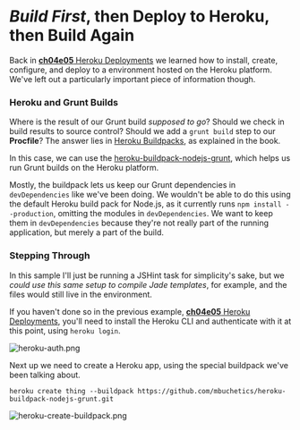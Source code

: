 # _Build First_, then Deploy to Heroku, then Build Again

Back in [**ch04e05** Heroku Deployments](https://github.com/bevacqua/buildfirst/tree/master/ch04/05_heroku-deployments "Heroku Deployments") we learned how to install, create, configure, and deploy to a environment hosted on the Heroku platform. We've left out a particularly important piece of information though.

### Heroku and Grunt Builds

Where is the result of our Grunt build _supposed to go_? Should we check in build results to source control? Should we add a `grunt build` step to our **Procfile**? The answer lies in [Heroku Buildpacks](https://devcenter.heroku.com/articles/buildpacks), as explained in the book.

In this case, we can use the [heroku-buildpack-nodejs-grunt](https://github.com/heroku/heroku-buildpack-nodejs "mbuchetics/heroku-buildpack-nodejs-grunt on GitHub"), which helps us run Grunt builds on the Heroku platform.

Mostly, the buildpack lets us keep our Grunt dependencies in `devDependencies` like we've been doing. We wouldn't be able to do this using the default Heroku build pack for Node.js, as it currently runs `npm install --production`, omitting the modules in `devDependencies`. We want to keep them in `devDependencies` because they're not really part of the running application, but merely a part of the build.

### Stepping Through

In this sample I'll just be running a JSHint task for simplicity's sake, but we _could use this same setup to compile Jade templates_, for example, and the files would still live in the environment.

If you haven't done so in the previous example, [**ch04e05** Heroku Deployments](https://github.com/bevacqua/buildfirst/tree/master/ch04/05_heroku-deployments "Heroku Deployments"), you'll need to install the Heroku CLI and authenticate with it at this point, using `heroku login`.

![heroku-auth.png][1]

Next up we need to create a Heroku app, using the special buildpack we've been talking about.

```shell
heroku create thing --buildpack https://github.com/mbuchetics/heroku-buildpack-nodejs-grunt.git
```

![heroku-create-buildpack.png][2]



  [1]: http://i.imgur.com/xKEeGDv.png "Authenticating with Heroku CLI"
  [2]: http://i.imgur.com/cxyvlBr.png "Creating an application with a buildpack"
